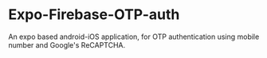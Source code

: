 # Expo-Firebase-OTP-auth
An expo based android-iOS application, for OTP authentication using mobile number and Google's ReCAPTCHA.
